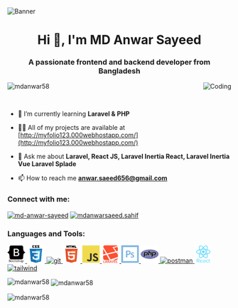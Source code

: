<img  align="center" src="https://i.giphy.com/media/26tn33aiTi1jkl6H6/giphy.webp" width="100%" height="380vh" alt="Banner"/>

<h1 align="center">Hi 👋, I'm MD Anwar Sayeed</h1>
<h3 align="center">A passionate frontend and backend developer from Bangladesh</h3>
<img  align="right" src="https://i.giphy.com/media/qgQUggAC3Pfv687qPC/giphy.webp" alt="Coding"/>

<p align="left"> <img src="https://komarev.com/ghpvc/?username=mdanwar58&label=Profile%20views&color=0e75b6&style=flat" alt="mdanwar58" /> </p>

<p align="left"> <a href="https://twitter.com/" target="blank"><img src="https://img.shields.io/twitter/follow/?logo=twitter&style=for-the-badge" alt="" /></a> </p>

- 🌱 I’m currently learning **Laravel & PHP**

- 👨‍💻 All of my projects are available at [http://myfolio123.000webhostapp.com/](http://myfolio123.000webhostapp.com/)

- 💬 Ask me about **Laravel, React JS, Laravel Inertia React, Laravel Inertia Vue Laravel Splade**

- 📫 How to reach me **anwar.saeed656@gmail.com**

<h3 align="left">Connect with me:</h3>
<p align="left">
<a href="https://linkedin.com/in/md-anwar-sayeed" target="blank"><img align="center" src="https://raw.githubusercontent.com/rahuldkjain/github-profile-readme-generator/master/src/images/icons/Social/linked-in-alt.svg" alt="md-anwar-sayeed" height="30" width="40" /></a>
<a href="https://fb.com/mdanwarsaeed.sahif" target="blank"><img align="center" src="https://raw.githubusercontent.com/rahuldkjain/github-profile-readme-generator/master/src/images/icons/Social/facebook.svg" alt="mdanwarsaeed.sahif" height="30" width="40" /></a>
</p>

<h3 align="left">Languages and Tools:</h3>
<p align="left"> <a href="https://getbootstrap.com" target="_blank" rel="noreferrer"> <img src="https://raw.githubusercontent.com/devicons/devicon/master/icons/bootstrap/bootstrap-plain-wordmark.svg" alt="bootstrap" width="40" height="40"/> </a> <a href="https://www.w3schools.com/css/" target="_blank" rel="noreferrer"> <img src="https://raw.githubusercontent.com/devicons/devicon/master/icons/css3/css3-original-wordmark.svg" alt="css3" width="40" height="40"/> </a> <a href="https://git-scm.com/" target="_blank" rel="noreferrer"> <img src="https://www.vectorlogo.zone/logos/git-scm/git-scm-icon.svg" alt="git" width="40" height="40"/> </a> <a href="https://www.w3.org/html/" target="_blank" rel="noreferrer"> <img src="https://raw.githubusercontent.com/devicons/devicon/master/icons/html5/html5-original-wordmark.svg" alt="html5" width="40" height="40"/> </a> <a href="https://developer.mozilla.org/en-US/docs/Web/JavaScript" target="_blank" rel="noreferrer"> <img src="https://raw.githubusercontent.com/devicons/devicon/master/icons/javascript/javascript-original.svg" alt="javascript" width="40" height="40"/> </a> <a href="https://laravel.com/" target="_blank" rel="noreferrer"> <img src="https://raw.githubusercontent.com/devicons/devicon/master/icons/laravel/laravel-plain-wordmark.svg" alt="laravel" width="40" height="40"/> </a> <a href="https://www.photoshop.com/en" target="_blank" rel="noreferrer"> <img src="https://raw.githubusercontent.com/devicons/devicon/master/icons/photoshop/photoshop-line.svg" alt="photoshop" width="40" height="40"/> </a> <a href="https://www.php.net" target="_blank" rel="noreferrer"> <img src="https://raw.githubusercontent.com/devicons/devicon/master/icons/php/php-original.svg" alt="php" width="40" height="40"/> </a> <a href="https://postman.com" target="_blank" rel="noreferrer"> <img src="https://www.vectorlogo.zone/logos/getpostman/getpostman-icon.svg" alt="postman" width="40" height="40"/> </a> <a href="https://reactjs.org/" target="_blank" rel="noreferrer"> <img src="https://raw.githubusercontent.com/devicons/devicon/master/icons/react/react-original-wordmark.svg" alt="react" width="40" height="40"/> </a> <a href="https://tailwindcss.com/" target="_blank" rel="noreferrer"> <img src="https://www.vectorlogo.zone/logos/tailwindcss/tailwindcss-icon.svg" alt="tailwind" width="40" height="40"/> </a> </p>

<p><img align="left" src="https://github-readme-stats.vercel.app/api/top-langs?username=mdanwar58&show_icons=true&locale=en&layout=compact" alt="mdanwar58" /></p>

<p>&nbsp;<img align="center" src="https://github-readme-stats.vercel.app/api?username=mdanwar58&show_icons=true&locale=en" alt="mdanwar58" /></p>

<p><img align="center" src="https://github-readme-streak-stats.herokuapp.com/?user=mdanwar58&" alt="mdanwar58" /></p>
